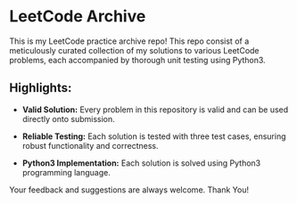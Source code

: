 # LeetCode Archive

This is my LeetCode practice archive repo! This repo consist of a meticulously curated collection of my solutions to various LeetCode problems, each accompanied by thorough unit testing using Python3.

## Highlights:

- **Valid Solution:** Every problem in this repository is valid and can be used directly onto submission.

- **Reliable Testing:** Each solution is tested with three test cases, ensuring robust functionality and correctness.

- **Python3 Implementation:** Each solution is solved using Python3 programming language.

Your feedback and suggestions are always welcome. Thank You!
